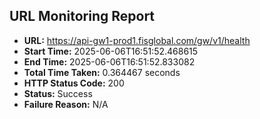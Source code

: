 ## URL Monitoring Report

- **URL:** https://api-gw1-prod1.fisglobal.com/gw/v1/health
- **Start Time:** 2025-06-06T16:51:52.468615
- **End Time:** 2025-06-06T16:51:52.833082
- **Total Time Taken:** 0.364467 seconds
- **HTTP Status Code:** 200
- **Status:** Success
- **Failure Reason:** N/A
